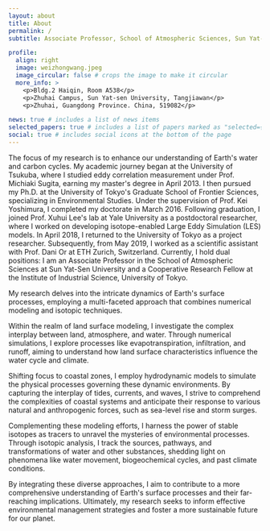 ```yaml
---
layout: about
title: About
permalink: /
subtitle: Associate Professor, School of Atmospheric Sciences, Sun Yat-Sen University & Collaborative Research Fellow, Institute of Industrial Science, University of Tokyo

profile:
  align: right
  image: weizhongwang.jpeg
  image_circular: false # crops the image to make it circular
  more_info: >
    <p>Bldg.2 Haiqin, Room A538</p>
    <p>Zhuhai Campus, Sun Yat-sen University, Tangjiawan</p>
    <p>Zhuhai, Guangdong Province. China, 519082</p>

news: true # includes a list of news items
selected_papers: true # includes a list of papers marked as "selected={true}"
social: true # includes social icons at the bottom of the page
---
```

The focus of my research is to enhance our understanding of Earth's water and carbon cycles. My academic journey began at the University of Tsukuba, where I studied eddy correlation measurement under Prof. Michiaki Sugita, earning my master's degree in April 2013. I then pursued my Ph.D. at the University of Tokyo's Graduate School of Frontier Sciences, specializing in Environmental Studies. Under the supervision of Prof. Kei Yoshimura, I completed my doctorate in March 2016. Following graduation, I joined Prof. Xuhui Lee's lab at Yale University as a postdoctoral researcher, where I worked on developing isotope-enabled Large Eddy Simulation (LES) models. In April 2018, I returned to the University of Tokyo as a project researcher. Subsequently, from May 2019, I worked as a scientific assistant with Prof. Dani Or at ETH Zurich, Switzerland. Currently, I hold dual positions: I am an Associate Professor in the School of Atmospheric Sciences at Sun Yat-Sen University and a Cooperative Research Fellow at the Institute of Industrial Science, University of Tokyo. 

My research delves into the intricate dynamics of Earth's surface processes, employing a multi-faceted approach that combines numerical modeling and isotopic techniques.

Within the realm of land surface modeling, I investigate the complex interplay between land, atmosphere, and water. Through numerical simulations, I explore processes like evapotranspiration, infiltration, and runoff, aiming to understand how land surface characteristics influence the water cycle and climate.

Shifting focus to coastal zones, I employ hydrodynamic models to simulate the physical processes governing these dynamic environments. By capturing the interplay of tides, currents, and waves, I strive to comprehend the complexities of coastal systems and anticipate their response to various natural and anthropogenic forces, such as sea-level rise and storm surges.

Complementing these modeling efforts, I harness the power of stable isotopes as tracers to unravel the mysteries of environmental processes. Through isotopic analysis, I track the sources, pathways, and transformations of water and other substances, shedding light on phenomena like water movement, biogeochemical cycles, and past climate conditions.

By integrating these diverse approaches, I aim to contribute to a more comprehensive understanding of Earth's surface processes and their far-reaching implications. Ultimately, my research seeks to inform effective environmental management strategies and foster a more sustainable future for our planet.

<script type="text/javascript" id="clstr_globe" src="//clustrmaps.com/globe.js?d=DFXcMelYJJetMxfuBhOXW-0yqofOVOuzpfEWVpKKrsc"></script>
